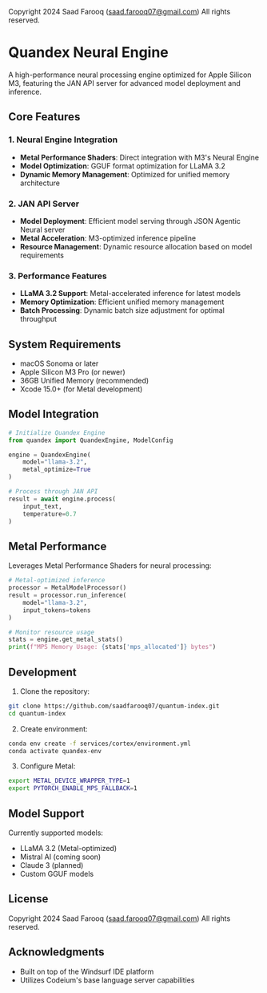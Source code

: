 Copyright 2024 Saad Farooq (saad.farooq07@gmail.com)
All rights reserved.

# Quandex Neural Engine

A high-performance neural processing engine optimized for Apple Silicon M3, featuring the JAN API server for advanced model deployment and inference.

## Core Features

### 1. Neural Engine Integration
- **Metal Performance Shaders**: Direct integration with M3's Neural Engine
- **Model Optimization**: GGUF format optimization for LLaMA 3.2
- **Dynamic Memory Management**: Optimized for unified memory architecture

### 2. JAN API Server
- **Model Deployment**: Efficient model serving through JSON Agentic Neural server
- **Metal Acceleration**: M3-optimized inference pipeline
- **Resource Management**: Dynamic resource allocation based on model requirements

### 3. Performance Features
- **LLaMA 3.2 Support**: Metal-accelerated inference for latest models
- **Memory Optimization**: Efficient unified memory management
- **Batch Processing**: Dynamic batch size adjustment for optimal throughput

## System Requirements

- macOS Sonoma or later
- Apple Silicon M3 Pro (or newer)
- 36GB Unified Memory (recommended)
- Xcode 15.0+ (for Metal development)

## Model Integration

```python
# Initialize Quandex Engine
from quandex import QuandexEngine, ModelConfig

engine = QuandexEngine(
    model="llama-3.2",
    metal_optimize=True
)

# Process through JAN API
result = await engine.process(
    input_text,
    temperature=0.7
)
```

## Metal Performance

Leverages Metal Performance Shaders for neural processing:
```python
# Metal-optimized inference
processor = MetalModelProcessor()
result = processor.run_inference(
    model="llama-3.2",
    input_tokens=tokens
)

# Monitor resource usage
stats = engine.get_metal_stats()
print(f"MPS Memory Usage: {stats['mps_allocated']} bytes")
```

## Development

1. Clone the repository:
```bash
git clone https://github.com/saadfarooq07/quantum-index.git
cd quantum-index
```

2. Create environment:
```bash
conda env create -f services/cortex/environment.yml
conda activate quandex-env
```

3. Configure Metal:
```bash
export METAL_DEVICE_WRAPPER_TYPE=1
export PYTORCH_ENABLE_MPS_FALLBACK=1
```

## Model Support

Currently supported models:
- LLaMA 3.2 (Metal-optimized)
- Mistral AI (coming soon)
- Claude 3 (planned)
- Custom GGUF models

## License

Copyright 2024 Saad Farooq (saad.farooq07@gmail.com)
All rights reserved.

## Acknowledgments
- Built on top of the Windsurf IDE platform
- Utilizes Codeium's base language server capabilities
